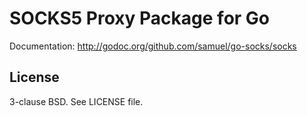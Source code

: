 SOCKS5 Proxy Package for Go
===========================

Documentation: <http://godoc.org/github.com/samuel/go-socks/socks>

License
-------

3-clause BSD. See LICENSE file.
